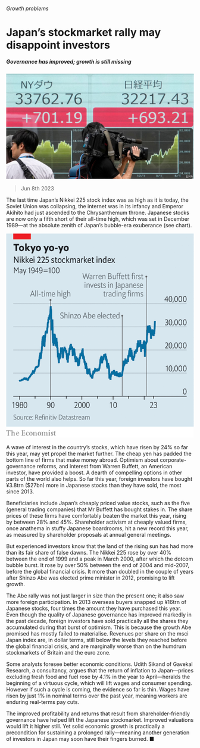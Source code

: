 ###### Growth problems

# Japan’s stockmarket rally may disappoint investors 

##### Governance has improved; growth is still missing 

![image](images/20230610_FNP501.jpg) 

> Jun 8th 2023 

The last time Japan’s Nikkei 225 stock index was as high as it is today, the Soviet Union was collapsing, the internet was in its infancy and Emperor Akihito had just ascended to the Chrysanthemum throne. Japanese stocks are now only a fifth short of their all-time high, which was set in December 1989—at the absolute zenith of Japan’s bubble-era exuberance (see chart).

![image](images/20230610_FNC478.png) 


A wave of interest in the country’s stocks, which have risen by 24% so far this year, may yet propel the market further. The cheap yen has padded the bottom line of firms that make money abroad. Optimism about corporate-governance reforms, and interest from Warren Buffett, an American investor, have provided a boost. A dearth of compelling options in other parts of the world also helps. So far this year, foreign investors have bought ¥3.8trn ($27bn) more in Japanese stocks than they have sold, the most since 2013. 

Beneficiaries include Japan’s cheaply priced value stocks, such as the five  (general trading companies) that Mr Buffett has bought stakes in. The share prices of these firms have comfortably beaten the market this year, rising by between 28% and 45%. Shareholder activism at cheaply valued firms, once anathema in stuffy Japanese boardrooms, hit a new record this year, as measured by shareholder proposals at annual general meetings.

But experienced investors know that the land of the rising sun has had more than its fair share of false dawns. The Nikkei 225 rose by over 40% between the end of 1999 and a peak in March 2000, after which the dotcom bubble burst. It rose by over 50% between the end of 2004 and mid-2007, before the global financial crisis. It more than doubled in the couple of years after Shinzo Abe was elected prime minister in 2012, promising to lift growth. 

The Abe rally was not just larger in size than the present one; it also saw more foreign participation. In 2013 overseas buyers snapped up ¥16trn of Japanese stocks, four times the amount they have purchased this year. Even though the quality of Japanese governance has improved markedly in the past decade, foreign investors have sold practically all the shares they accumulated during that burst of optimism. This is because the growth Abe promised has mostly failed to materialise. Revenues per share on the msci Japan index are, in dollar terms, still below the levels they reached before the global financial crisis, and are marginally worse than on the humdrum stockmarkets of Britain and the euro zone. 

Some analysts foresee better economic conditions. Udith Sikand of Gavekal Research, a consultancy, argues that the return of inflation to Japan—prices excluding fresh food and fuel rose by 4.1% in the year to April—heralds the beginning of a virtuous cycle, which will lift wages and consumer spending. However if such a cycle is coming, the evidence so far is thin. Wages have risen by just 1% in nominal terms over the past year, meaning workers are enduring real-terms pay cuts. 

The improved profitability and returns that result from shareholder-friendly governance have helped lift the Japanese stockmarket. Improved valuations would lift it higher still. Yet solid economic growth is practically a precondition for sustaining a prolonged rally—meaning another generation of investors in Japan may soon have their fingers burned. ■



